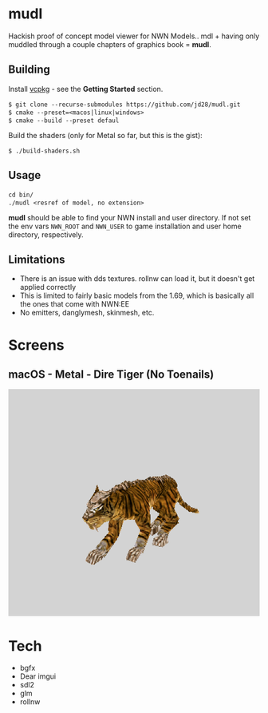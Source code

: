# mudl

Hackish proof of concept model viewer for NWN Models..  mdl + having only muddled through a couple chapters of graphics book = **mudl**.

## Building

Install [vcpkg](https://github.com/microsoft/vcpkg) - see the **Getting Started** section.

```
$ git clone --recurse-submodules https://github.com/jd28/mudl.git
$ cmake --preset=<macos|linux|windows>
$ cmake --build --preset defaul
```

Build the shaders (only for Metal so far, but this is the gist):
```
$ ./build-shaders.sh
```

## Usage

```
cd bin/
./mudl <resref of model, no extension>
```

**mudl** should be able to find your NWN install and user directory.  If not set the
env vars ``NWN_ROOT`` and ``NWN_USER`` to game installation and user home directory,
respectively.

## Limitations

- There is an issue with dds textures.  rollnw can load it, but it doesn't get applied correctly
- This is limited to fairly basic models from the 1.69, which is basically all the ones that come
  with NWN:EE
- No emitters, danglymesh, skinmesh, etc.

# Screens

## macOS - Metal - Dire Tiger (No Toenails)
![macOS - Metal - Dire Tiger (No Toenails)](screenshots/screen_apple_20230127.png)

# Tech
- bgfx
- Dear imgui
- sdl2
- glm
- rollnw
